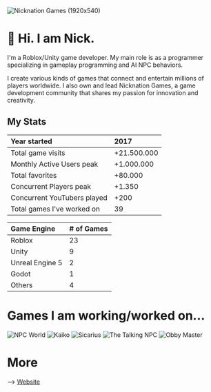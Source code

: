 ![Nicknation Games (1920x540)](https://github.com/user-attachments/assets/5b86c269-93fe-4b05-a734-2eb053db2d0b)

# 🌠 Hi. I am Nick.

I'm a Roblox/Unity game developer. My main role is as a programmer specializing in gameplay programming and AI NPC behaviors.

I create various kinds of games that connect and entertain millions of players worldwide. I also own and lead Nicknation Games, a game development community that shares my passion for innovation and creativity.

## My Stats

Year started | 2017
:--- | :---
Total game visits | +21.500.000
Monthly Active Users peak | +1.000.000
Total favorites | +80.000
Concurrent Players peak | +1.350
Concurrent YouTubers played | +200
Total games I've worked on | 39

Game Engine | # of Games
:--- | :---
Roblox | 23
Unity | 9
Unreal Engine 5 | 2
Godot | 1
Others | 4

# Games I am working/worked on...

![NPC World](https://nickmc05.github.io/assets/images/2-1288x725.png)
![Kaiko](https://nickmc05.github.io/assets/images/1-1288x725.png)
![Sicarius](https://nickmc05.github.io/assets/images/6-1288x725.png)
![The Talking NPC](https://nickmc05.github.io/assets/images/3-1288x725.png)
![Obby Master](https://nickmc05.github.io/assets/images/11-1288x725.png)

# More

--> [Website](https://nickmc05.github.io/)
